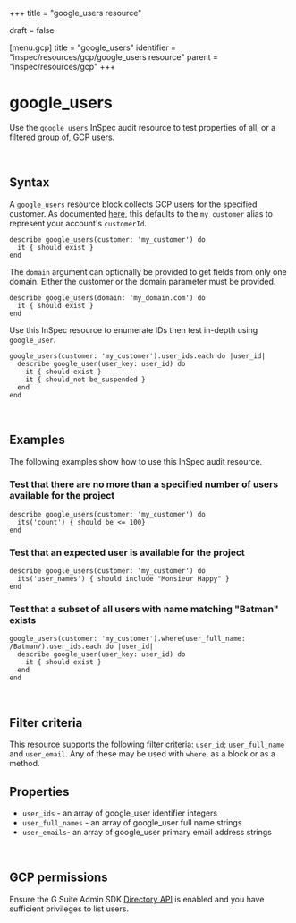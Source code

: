 +++
title = "google_users resource"

draft = false


[menu.gcp]
title = "google_users"
identifier = "inspec/resources/gcp/google_users resource"
parent = "inspec/resources/gcp"
+++

# google\_users

Use the `google_users` InSpec audit resource to test properties of all, or a filtered group of, GCP users.

<br>

## Syntax

A `google_users` resource block collects GCP users for the specified customer.  As documented [here](https://developers.google.com/admin-sdk/directory/v1/reference/users/list), this defaults to the `my_customer` alias to represent your account's `customerId`.

    describe google_users(customer: 'my_customer') do
      it { should exist }
    end

The `domain` argument can optionally be provided to get fields from only one domain. Either the customer or the domain parameter must be provided. 

    describe google_users(domain: 'my_domain.com') do
      it { should exist }
    end

Use this InSpec resource to enumerate IDs then test in-depth using `google_user`.

    google_users(customer: 'my_customer').user_ids.each do |user_id|
      describe google_user(user_key: user_id) do
        it { should exist }
        it { should_not be_suspended }
      end
    end

<br>

## Examples

The following examples show how to use this InSpec audit resource.

### Test that there are no more than a specified number of users available for the project

    describe google_users(customer: 'my_customer') do
      its('count') { should be <= 100}
    end

### Test that an expected user is available for the project

    describe google_users(customer: 'my_customer') do
      its('user_names') { should include "Monsieur Happy" }
    end

### Test that a subset of all users with name matching "Batman" exists

    google_users(customer: 'my_customer').where(user_full_name: /Batman/).user_ids.each do |user_id|
      describe google_user(user_key: user_id) do
        it { should exist }
      end
    end
    
<br>

## Filter criteria

This resource supports the following filter criteria:  `user_id`; `user_full_name` and `user_email`. Any of these may be used with `where`, as a block or as a method.

## Properties

*  `user_ids` - an array of google_user identifier integers
*  `user_full_names` - an array of google_user full name strings
*  `user_emails`- an array of google_user primary email address strings

<br>


## GCP permissions

Ensure the G Suite Admin SDK [Directory API](https://developers.google.com/admin-sdk/directory/) is enabled and you have sufficient privileges to list users.